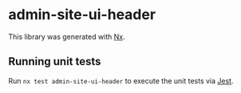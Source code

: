 # admin-site-ui-header

This library was generated with [Nx](https://nx.dev).

## Running unit tests

Run `nx test admin-site-ui-header` to execute the unit tests via [Jest](https://jestjs.io).
